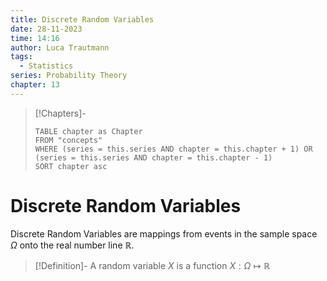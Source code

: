 ```yaml
---
title: Discrete Random Variables
date: 28-11-2023
time: 14:16
author: Luca Trautmann
tags:
  - Statistics
series: Probability Theory
chapter: 13
---
```


> [!Chapters]-
> ```dataview
> TABLE chapter as Chapter
> FROM "concepts"
> WHERE (series = this.series AND chapter = this.chapter + 1) OR (series = this.series AND chapter = this.chapter - 1)
> SORT chapter asc
> ```

# Discrete Random Variables

Discrete Random Variables are mappings from events in the sample space $\Omega$ onto the real number line $\mathbb{R}$. 

> [!Definition]-
> A random variable $X$ is a function $X: \Omega \mapsto \mathbb{R}$


 








